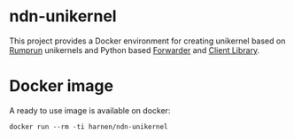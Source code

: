 # ndn-unikernel

This project provides a Docker environment for creating unikernel based on [Rumprun](https://github.com/rumpkernel/wiki/wiki/Repo:-rumprun) unikernels and Python based [Forwarder](https://github.com/cn-uofbasel/PiCN) and [Client Library](https://github.com/named-data/PyNDN2).



# Docker image

A ready to use image is available on docker: 

`docker run --rm -ti harnen/ndn-unikernel`
